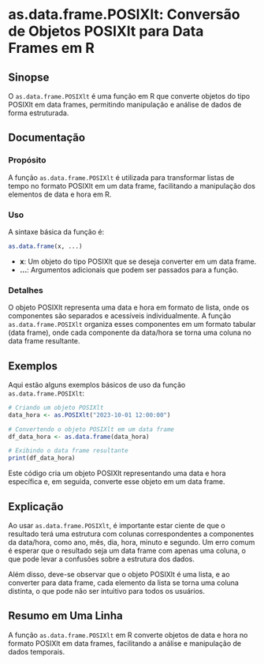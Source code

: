 <!--
Meta Description: # as.data.frame.POSIXlt: Conversão de Objetos POSIXlt para Data Frames em R ## Sinopse O `as.data.frame.POSIXlt` é uma função em R que converte objeto...
Meta Keywords: data, frame, posixlt, uma, que
-->

# as.data.frame.POSIXlt: Conversão de Objetos POSIXlt para Data Frames em R

## Sinopse
O `as.data.frame.POSIXlt` é uma função em R que converte objetos do tipo POSIXlt em data frames, permitindo manipulação e análise de dados de forma estruturada.

## Documentação
### Propósito
A função `as.data.frame.POSIXlt` é utilizada para transformar listas de tempo no formato POSIXlt em um data frame, facilitando a manipulação dos elementos de data e hora em R.

### Uso
A sintaxe básica da função é:

```R
as.data.frame(x, ...)
```

- **x**: Um objeto do tipo POSIXlt que se deseja converter em um data frame.
- **...**: Argumentos adicionais que podem ser passados para a função.

### Detalhes
O objeto POSIXlt representa uma data e hora em formato de lista, onde os componentes são separados e acessíveis individualmente. A função `as.data.frame.POSIXlt` organiza esses componentes em um formato tabular (data frame), onde cada componente da data/hora se torna uma coluna no data frame resultante.

## Exemplos
Aqui estão alguns exemplos básicos de uso da função `as.data.frame.POSIXlt`:

```R
# Criando um objeto POSIXlt
data_hora <- as.POSIXlt("2023-10-01 12:00:00")

# Convertendo o objeto POSIXlt em um data frame
df_data_hora <- as.data.frame(data_hora)

# Exibindo o data frame resultante
print(df_data_hora)
```

Este código cria um objeto POSIXlt representando uma data e hora específica e, em seguida, converte esse objeto em um data frame.

## Explicação
Ao usar `as.data.frame.POSIXlt`, é importante estar ciente de que o resultado terá uma estrutura com colunas correspondentes a componentes da data/hora, como ano, mês, dia, hora, minuto e segundo. Um erro comum é esperar que o resultado seja um data frame com apenas uma coluna, o que pode levar a confusões sobre a estrutura dos dados.

Além disso, deve-se observar que o objeto POSIXlt é uma lista, e ao converter para data frame, cada elemento da lista se torna uma coluna distinta, o que pode não ser intuitivo para todos os usuários.

## Resumo em Uma Linha
A função `as.data.frame.POSIXlt` em R converte objetos de data e hora no formato POSIXlt em data frames, facilitando a análise e manipulação de dados temporais.